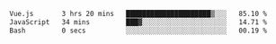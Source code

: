 <!--START_SECTION:waka-->

```txt
Vue.js       3 hrs 20 mins   █████████████████████▒░░░   85.10 %
JavaScript   34 mins         ███▓░░░░░░░░░░░░░░░░░░░░░   14.71 %
Bash         0 secs          ░░░░░░░░░░░░░░░░░░░░░░░░░   00.19 %
```

<!--END_SECTION:waka-->
